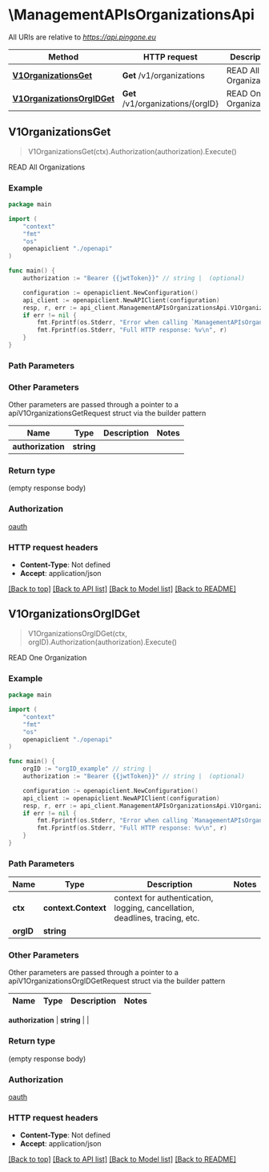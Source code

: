 # \ManagementAPIsOrganizationsApi

All URIs are relative to *https://api.pingone.eu*

Method | HTTP request | Description
------------- | ------------- | -------------
[**V1OrganizationsGet**](ManagementAPIsOrganizationsApi.md#V1OrganizationsGet) | **Get** /v1/organizations | READ All Organizations
[**V1OrganizationsOrgIDGet**](ManagementAPIsOrganizationsApi.md#V1OrganizationsOrgIDGet) | **Get** /v1/organizations/{orgID} | READ One Organization



## V1OrganizationsGet

> V1OrganizationsGet(ctx).Authorization(authorization).Execute()

READ All Organizations



### Example

```go
package main

import (
    "context"
    "fmt"
    "os"
    openapiclient "./openapi"
)

func main() {
    authorization := "Bearer {{jwtToken}}" // string |  (optional)

    configuration := openapiclient.NewConfiguration()
    api_client := openapiclient.NewAPIClient(configuration)
    resp, r, err := api_client.ManagementAPIsOrganizationsApi.V1OrganizationsGet(context.Background()).Authorization(authorization).Execute()
    if err != nil {
        fmt.Fprintf(os.Stderr, "Error when calling `ManagementAPIsOrganizationsApi.V1OrganizationsGet``: %v\n", err)
        fmt.Fprintf(os.Stderr, "Full HTTP response: %v\n", r)
    }
}
```

### Path Parameters



### Other Parameters

Other parameters are passed through a pointer to a apiV1OrganizationsGetRequest struct via the builder pattern


Name | Type | Description  | Notes
------------- | ------------- | ------------- | -------------
 **authorization** | **string** |  | 

### Return type

 (empty response body)

### Authorization

[oauth](../README.md#oauth)

### HTTP request headers

- **Content-Type**: Not defined
- **Accept**: application/json

[[Back to top]](#) [[Back to API list]](../README.md#documentation-for-api-endpoints)
[[Back to Model list]](../README.md#documentation-for-models)
[[Back to README]](../README.md)


## V1OrganizationsOrgIDGet

> V1OrganizationsOrgIDGet(ctx, orgID).Authorization(authorization).Execute()

READ One Organization



### Example

```go
package main

import (
    "context"
    "fmt"
    "os"
    openapiclient "./openapi"
)

func main() {
    orgID := "orgID_example" // string | 
    authorization := "Bearer {{jwtToken}}" // string |  (optional)

    configuration := openapiclient.NewConfiguration()
    api_client := openapiclient.NewAPIClient(configuration)
    resp, r, err := api_client.ManagementAPIsOrganizationsApi.V1OrganizationsOrgIDGet(context.Background(), orgID).Authorization(authorization).Execute()
    if err != nil {
        fmt.Fprintf(os.Stderr, "Error when calling `ManagementAPIsOrganizationsApi.V1OrganizationsOrgIDGet``: %v\n", err)
        fmt.Fprintf(os.Stderr, "Full HTTP response: %v\n", r)
    }
}
```

### Path Parameters


Name | Type | Description  | Notes
------------- | ------------- | ------------- | -------------
**ctx** | **context.Context** | context for authentication, logging, cancellation, deadlines, tracing, etc.
**orgID** | **string** |  | 

### Other Parameters

Other parameters are passed through a pointer to a apiV1OrganizationsOrgIDGetRequest struct via the builder pattern


Name | Type | Description  | Notes
------------- | ------------- | ------------- | -------------

 **authorization** | **string** |  | 

### Return type

 (empty response body)

### Authorization

[oauth](../README.md#oauth)

### HTTP request headers

- **Content-Type**: Not defined
- **Accept**: application/json

[[Back to top]](#) [[Back to API list]](../README.md#documentation-for-api-endpoints)
[[Back to Model list]](../README.md#documentation-for-models)
[[Back to README]](../README.md)

